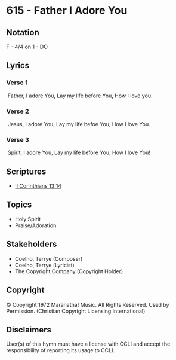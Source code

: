 # 615 - Father I Adore You

## Notation

F - 4/4 on 1 - DO

## Lyrics

### Verse 1

 Father, I adore You, Lay my life before You, How I love you.

### Verse 2

 Jesus, I adore You, Lay my life befoe You, How I love You.

### Verse 3

 Spirit, I adore You, Lay my life before You, How I love You!


## Scriptures

- [II Corinthians 13:14](https://www.biblegateway.com/passage/?search=II%20Corinthians%2013%3A14)

## Topics

- Holy Spirit
- Praise/Adoration

## Stakeholders

- Coelho, Terrye (Composer)
- Coelho, Terrye (Lyricist)
- The Copyright Company (Copyright Holder)

## Copyright

© Copyright 1972 Maranatha! Music. All Rights Reserved. Used by Permission.
(Christian Copyright Licensing International)

## Disclaimers

User(s) of this hymn must have a license with CCLI and accept the responsibility of reporting its usage to CCLI.

